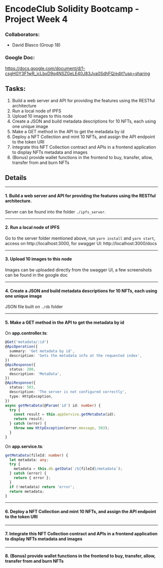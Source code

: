# EncodeClub Solidity Bootcamp - Project Week 4


### Collaborators:
- David Blasco (Group 18)

### Google Doc:
https://docs.google.com/document/d/1-csgHGY3F1wR_icLbxD9q4NSZGeLE40J83Jva0SdhFQ/edit?usp=sharing

## Tasks:

1. Build a web server and API for providing the features using the RESTful architecture
2. Run a local node of IPFS
3. Upload 10 images to this node
4. Create a JSON and build metadata descriptions for 10 NFTs, each using one unique image
5. Make a GET method in the API to get the metadata by id
6. Deploy a NFT Collection and mint 10 NFTs, and assign the API endpoint to the token URI
7. Integrate this NFT Collection contract and APIs in a frontend application to display NFTs metadata and images
8. (Bonus) provide wallet functions in the frontend to buy, transfer, allow, transfer from and burn NFTs


## Details

-------------------

#### 1. Build a web server and API for providing the features using the RESTful architecture.

Server can be found into the folder `./ipfs_server`.

-------------------

#### 2. Run a local node of IPFS

Go to the server folder mentioned above, run `yarn install` and `yarn start`, access on http://localhost:3000, for swagger UI: http://localhost:3000/docs

-------------------

#### 3. Upload 10 images to this node
Images can be uploaded directly from the swagger UI, a few screenshots can be found in the google doc


-------------------

#### 4. Create a JSON and build metadata descriptions for 10 NFTs, each using one unique image

JSON file built on `./db` folder

-------------------

#### 5. Make a GET method in the API to get the metadata by id

On **app.controller.ts**:
```ts
@Get('metadata/:id')
@ApiOperation({
  summary: 'Get metadata by id',
  description: 'Gets the metadata info at the requested index',
})
@ApiResponse({
  status: 200,
  description: 'MetaData',
})
@ApiResponse({
  status: 503,
  description: 'The server is not configured correctly',
  type: HttpException,
})
async getMetaData(@Param('id') id: number) {
  try {
    const result = this.appService.getMetaData(id);
    return result;
  } catch (error) {
    throw new HttpException(error.message, 503);
  }
}
```

On **app.service.ts**:
```ts
getMetaData(fileId: number) {
  let metadata: any;
  try {
    metadata = this.db.getData(`/${fileId}/metadata`);
  } catch (error) {
    return { error };
  }
  if (!metadata) return 'error';
  return metadata;
}
```

-------------------
#### 6. Deploy a NFT Collection and mint 10 NFTs, and assign the API endpoint to the token URI


-------------------
#### 7. Integrate this NFT Collection contract and APIs in a frontend application to display NFTs metadata and images


-------------------
#### 8. (Bonus) provide wallet functions in the frontend to buy, transfer, allow, transfer from and burn NFTs

